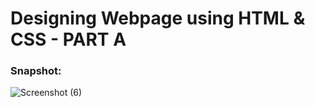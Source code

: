 # Designing Webpage using HTML & CSS - PART A

### Snapshot:
![Screenshot (6)](https://github.com/user-attachments/assets/0103fa23-a5a8-48fa-b2ca-2a1271df6e69)
